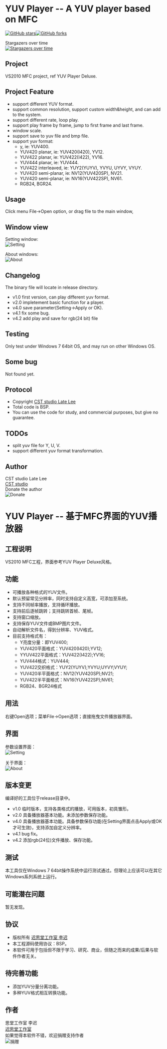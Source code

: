 # YUV Player -- A YUV player based on MFC

[![GitHub stars](https://img.shields.io/github/stars/latelee/YUVPlayer.svg)](https://github.com/latelee/YUVPlayer)[![GitHub forks](https://img.shields.io/github/forks/latelee/YUVPlayer.svg)](https://github.com/latelee/YUVPlayer)

Stargazers over time  
[![Stargazers over time](https://starcharts.herokuapp.com/latelee/YUVPlayer.svg)](https://starcharts.herokuapp.com/latelee/YUVPlayer)

## Project
VS2010 MFC project, ref YUV Player Deluxe.

## Project Feature
* support different YUV format.
* support common resolution, support custom width&height, and can add to the system.
* support different rate, loop play.
* support play frame by frame, jump to first frame and last frame.
* window scale.
* support save to yuv file and bmp file.
* support yuv format:
  * y, ie: YUV400.
  * YUV420 planar, ie: YUV420(I420), YV12.
  * YUV422 planar, ie: YUV422(I422), YV16.
  * YUV444 planar, ie: YUV444.
  * YUV422 interleaved, ie: YUY2(YUYV), YVYU, UYVY, VYUY.
  * YUV420 semi-planar, ie: NV12(YUV420SP), NV21.
  * YUV420 semi-planar, ie: NV16(YUV422SP), NV61.
  * RGB24, BGR24.

## Usage
Click menu File->Open option, or drag file to the main window, <br>

## Window view
Setting window: <br>
![Setting](https://github.com/latelee/YUVPlayer/blob/master/screenshots/yuvplayer_setting.png)

About windows: <br>
![About](https://github.com/latelee/YUVPlayer/blob/master/screenshots/yuvplayer_about.png)
  
## Changelog
The binary file will locate in release directory. <br>
* v1.0 first version, can play different yuv format. <br>
* v2.0 impletement basic function for a player.<br>
* v4.0 save parameter(Setting->Apply or OK). 
* v4.1 fix some bug.
* v4.2 add play and save for rgb(24 bit) file

## Testing
Only test under Windows 7 64bit OS, and may run on other Windows OS.<br>

## Some bug
Not found yet.

## Protocol
* Copyright [CST studio Late Lee](http://www.latelee.org)
* Total code is BSP.
* You can use the code for study, and commercial purposes, but give no guarantee.

## TODOs
* split yuv file for Y, U, V.
* support different yuv format transformation. 

## Author
CST studio Late Lee<br>
[CST studio](http://www.latelee.org) <br>
Donate the author <br>
![Donate](https://github.com/latelee/YUVPlayer/blob/master/screenshots/latelee_pay_small.png)

# YUV Player -- 基于MFC界面的YUV播放器

## 工程说明
VS2010 MFC工程，界面参考YUV Player Deluxe风格。

## 功能
* 可播放各种格式的YUV文件。
* 默认预留常见分辨率，同时支持自定义高宽，可添加至系统。
* 支持不同帧率播放，支持循环播放。
* 支持前后逐帧跳转；支持跳转首帧、尾帧。
* 支持窗口缩放。
* 支持保存YUV文件或BMP图片文件。
* 自动解析文件名，得到分辨率、YUV格式。
* 目前支持格式有：
    * Y亮度分量：即YUV400;
    * YUV420平面格式：YUV420(I420);YV12;
    * YYUV422平面格式：YUV422(I422);YV16;
    * YUV444格式：YUV444;
    * YUV422交织格式：YUY2(YUYV);YVYU;UYVY;VYUY;
    * YUV420半平面格式：NV12(YUV420SP);NV21;
    * YUV422半平面格式：NV16(YUV422SP);NV61;
    * RGB24、BGR24格式

## 用法
右键Open选项；菜单File->Open选项；直接拖曳文件播放器界面。

## 界面
参数设置界面：<br>
![Setting](https://github.com/latelee/YUVPlayer/blob/master/screenshots/yuvplayer_setting.png)

关于界面：<br>
![About](https://github.com/latelee/YUVPlayer/blob/master/screenshots/yuvplayer_about.png)
  
## 版本变更
编译好的工具位于release目录中。<br>
* v1.0 临时版本，支持各类格式的播放，可用版本，初具雏形。
* v2.0 具备播放器基本功能。未添加参数保存功能。
* v4.0 具备播放器基本功能。具备参数保存功能(在Setting界面点击Apply或OK才可生效)，支持添加自定义分辨率。
* v4.1 bug fix。
* v4.2 添加rgb(24位)文件播放、保存功能。

## 测试
本工具仅在Windows 7 64bit操作系统中运行测试通过。但理论上应该可以在其它Windows系列系统上运行。<br>

## 可能潜在问题
暂无发现。

## 协议
* 版权所有 [迟思堂工作室 李迟](http://www.latelee.org)
* 本工程源码使用协议：BSP。
* 本软件可用于包括但不限于学习、研究、商业，但随之而来的成果/后果与软件作者无关。

## 待完善功能
* 添加YUV分量分离功能。
* 多种YUV格式相互转换功能。

## 作者
思堂工作室 李迟<br>
[迟思堂工作室](http://www.latelee.org) <br>
如果觉得本软件不错，欢迎捐赠支持作者 <br>
![捐赠](https://github.com/latelee/YUVPlayer/blob/master/screenshots/latelee_pay_small.png)

